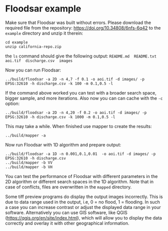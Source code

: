 # Floodsar example

Make sure that Floodsar was built without errors. Please download the required file from the repository: https://doi.org/10.34808/6nfs-6q42 to the `example` directory and unzip it therein:

```
cd example
unzip california-repo.zip
```
the `ls` command should give the following output: `README.md  README.txt  aoi.tif  discharge.csv  images`

Now you can run Floodsar:

```../build/floodsar -a 2D -n 4,7 -f 0.1 -o aoi.tif -d images/ -p EPSG:32610 -h discharge.csv -k 100 -m 0.1,0.5 -l```

If the command above worked you can test with a broader search space, bigger sample, and more iterations. Also now you can can cache with the `-c` option:

```../build/floodsar -a 2D -n 4,20 -f 0.2 -o aoi.tif -d images/ -p EPSG:32610 -h discharge.csv -k 1000 -m 0.1,0.5 -l```

This may take a while. When finished use mapper to create the results:

```../build/mapper -a```

Now run Floodsar with 1D algorithm and prepare output:

```
../build/floodsar -a 1D -n 0.001,0.1,0.01  -o aoi.tif -d images/ -p EPSG:32610 -h discharge.csv
../build/mapper -b VV
../build/mapper -b VH
```

You can test the performance of Floodsar with different parameters in the 2D algorithm or different search spaces in the 1D algorithm.
Note that in case of conflicts, files are overwritten in the `mapped` directory.

Some tiff preview programs do display the output images incorrectly. This is due to data range used in the output, i.e, 0 = no flood, 1 = flooding.
In such a case you can increase contrast or adjust the displayed data range in your software. Alternatively you can use GIS software, like QGIS
(https://qgis.org/en/site/index.html), which will allow you to display the data correctly and overlay it with other geographical information.
